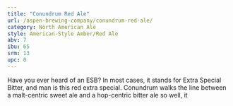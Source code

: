 ```yaml
---
title: "Conundrum Red Ale"
url: /aspen-brewing-company/conundrum-red-ale/
category: North American Ale
style: American-Style Amber/Red Ale
abv: 7
ibu: 65
srm: 13
upc: 0
---
```

Have you ever heard of an ESB? In most cases, it stands for Extra Special Bitter, and man is this red extra special. Conundrum walks the line between a malt-centric sweet ale and a hop-centric bitter ale so well, it
